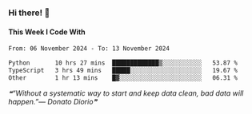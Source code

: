 ### Hi there! 👋

#### This Week I Code With
<!--START_SECTION:waka-->

```txt
From: 06 November 2024 - To: 13 November 2024

Python       10 hrs 27 mins  █████████████▒░░░░░░░░░░░   53.87 %
TypeScript   3 hrs 49 mins   █████░░░░░░░░░░░░░░░░░░░░   19.67 %
Other        1 hr 13 mins    █▓░░░░░░░░░░░░░░░░░░░░░░░   06.31 %
```

<!--END_SECTION:waka-->

<!--STARTS_HERE_QUOTE_README-->
<i>❝“Without a systematic way to start and keep data clean, bad data will happen.”— Donato Diorio❞</i>
<!--ENDS_HERE_QUOTE_README-->
